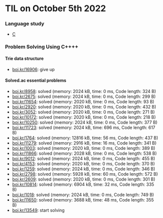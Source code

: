 # **TIL on October 5th 2022**
### Language study
- [C](../../../Computer%20Science/basic-cs-10-05-2022.md)

### Problem Solving Using C++++
#### Trie data structure
- [boj.kr/16906](../../../Problem%20Solving/boj/Trie/16906-re-10-04-2022.cpp): give up

#### Solved.ac essential problems
- [boj.kr/8958](../../../Problem%20Solving/boj/solvedac/8958-10-05-2022.cpp): solved (memory: 2024 kB, time: 0 ms, Code length: 324 B)
- [boj.kr/2675](../../../Problem%20Solving/boj/solvedac/2675-10-05-2022.cpp): solved (memory: 2024 kB, time: 0 ms, Code length: 299 B)
- [boj.kr/11654](../../../Problem%20Solving/boj/solvedac/11654-10-05-2022.cpp): solved (memory: 2020 kB, time: 0 ms, Code length: 93 B)
- [boj.kr/2920](../../../Problem%20Solving/boj/solvedac/2920-10-05-2022.cpp): solved (memory: 2020 kB, time: 0 ms, Code length: 432 B)
- [boj.kr/3052](../../../Problem%20Solving/boj/solvedac/3052-10-05-2022.cpp): solved (memory: 2020 kB, time: 0 ms, Code length: 271 B)
- [boj.kr/10172](../../../Problem%20Solving/boj/solvedac/10172-10-05-2022.cpp): solved (memory: 2020 kB, time: 0 ms, Code length: 218 B)
- [boj.kr/10250](../../../Problem%20Solving/boj/solvedac/10250-10-05-2022.cpp): solved (memory: 2024 kB, time: 0 ms, Code length: 377 B)
- [boj.kr/11723](../../../Problem%20Solving/boj/solvedac/11723-10-05-2022.cpp): solved (memory: 2024 kB, time: 696 ms, Code length: 617 B)
- [boj.kr/1764](../../../Problem%20Solving/boj/solvedac/1764-10-05-2022.cpp): solved (memory: 12816 kB, time: 56 ms, Code length: 437 B)
- [boj.kr/11279](../../../Problem%20Solving/boj/solvedac/11279-10-05-2022.cpp): solved (memory: 2916 kB, time: 16 ms, Code length: 341 B)
- [boj.kr/1003](../../../Problem%20Solving/boj/solvedac/1003-10-05-2022.cpp): solved (memory: 2020 kB, time: 0 ms, Code length: 389 B)
- [boj.kr/11866](../../../Problem%20Solving/boj/solvedac/11866-10-05-2022.cpp): solved (memory: 2028 kB, time: 0 ms, Code length: 538 B)
- [boj.kr/9012](../../../Problem%20Solving/boj/solvedac/9012-10-05-2022.cpp): solved (memory: 2024 kB, time: 0 ms, Code length: 455 B)
- [boj.kr/4153](../../../Problem%20Solving/boj/solvedac/4153-10-05-2022.cpp): solved (memory: 2020 kB, time: 0 ms, Code length: 370 B)
- [boj.kr/1259](../../../Problem%20Solving/boj/solvedac/1259-10-05-2022.cpp): solved (memory: 2024 kB, time: 0 ms, Code length: 346 B)
- [boj.kr/2798](../../../Problem%20Solving/boj/solvedac/2798-10-05-2022.cpp): solved (memory: 5928 kB, time: 60 ms, Code length: 572 B)
- [boj.kr/2609](../../../Problem%20Solving/boj/solvedac/2609-10-05-2022.cpp): solved (memory: 2020 kB, time: 0 ms, Code length: 301 B)
- [boj.kr/10814](../../../Problem%20Solving/boj/solvedac/10814-10-05-2022.cpp): solved (memory: 6904 kB, time: 32 ms, Code length: 335 B)
- [boj.kr/1018](../../../Problem%20Solving/boj/solvedac/1018-10-05-2022.cpp): solved (memory: 2024 kB, time: 0 ms, Code length: 749 B)
- [boj.kr/11650](../../../Problem%20Solving/boj/solvedac/11650-10-05-2022.cpp): solved (memory: 3688 kB, time: 48 ms, Code length: 355 B)
- [boj.kr/13549](../../../Problem%20Solving/boj/solvedac/13549-10-05-2022.cpp): start solving